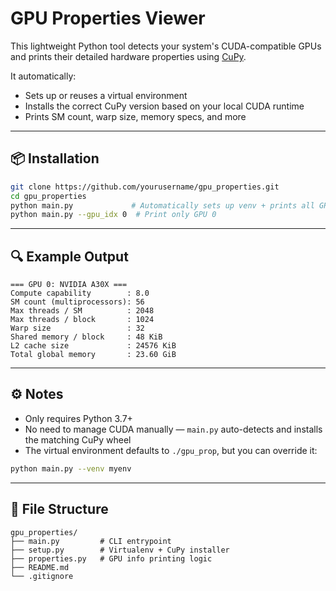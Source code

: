 # GPU Properties Viewer

This lightweight Python tool detects your system's CUDA-compatible GPUs and prints their detailed hardware properties using [CuPy](https://github.com/cupy/cupy).

It automatically:
- Sets up or reuses a virtual environment
- Installs the correct CuPy version based on your local CUDA runtime
- Prints SM count, warp size, memory specs, and more

---

## 📦 Installation

```bash
git clone https://github.com/yourusername/gpu_properties.git
cd gpu_properties
python main.py             # Automatically sets up venv + prints all GPUs
python main.py --gpu_idx 0  # Print only GPU 0
````

---

## 🔍 Example Output

```
=== GPU 0: NVIDIA A30X ===
Compute capability        : 8.0
SM count (multiprocessors): 56
Max threads / SM          : 2048
Max threads / block       : 1024
Warp size                 : 32
Shared memory / block     : 48 KiB
L2 cache size             : 24576 KiB
Total global memory       : 23.60 GiB
```

---

## ⚙️ Notes

* Only requires Python 3.7+
* No need to manage CUDA manually — `main.py` auto-detects and installs the matching CuPy wheel
* The virtual environment defaults to `./gpu_prop`, but you can override it:

```bash
python main.py --venv myenv
```

---

## 📁 File Structure

```
gpu_properties/
├── main.py         # CLI entrypoint
├── setup.py        # Virtualenv + CuPy installer
├── properties.py   # GPU info printing logic
├── README.md
└── .gitignore
```